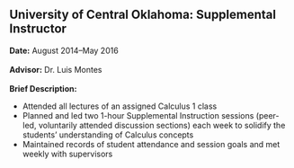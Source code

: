 ## University of Central Oklahoma: Supplemental Instructor

**Date:** August 2014&ndash;May 2016
<br><br>
**Advisor:** Dr. Luis Montes
<br><br>
**Brief Description:** 

- Attended all lectures of an assigned Calculus 1 class
- Planned and led two 1-hour Supplemental Instruction sessions (peer-led, voluntarily attended discussion sections) each week to solidify the students’ understanding of Calculus concepts
- Maintained records of student attendance and session goals and met weekly with supervisors
